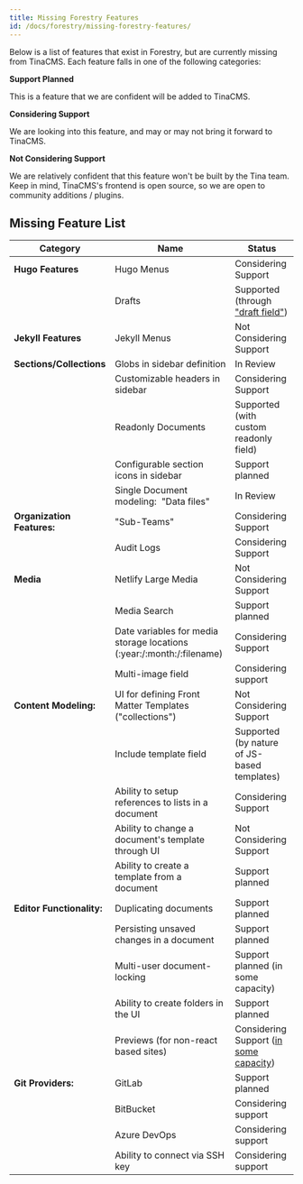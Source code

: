 ```yaml
---
title: Missing Forestry Features
id: /docs/forestry/missing-forestry-features/
---
```


Below is a list of features that exist in Forestry, but are currently missing from TinaCMS. Each feature falls in one of the following categories:

**Support Planned**

This is a feature that we are confident will be added to TinaCMS.

**Considering Support**

We are looking into this feature, and may or may not bring it forward to TinaCMS.

**Not Considering Support**

We are relatively confident that this feature won't be built by the Tina team.
Keep in mind, TinaCMS's frontend is open source, so we are open to community additions / plugins.

## Missing Feature List

| Category                   | Name                                                                     | Status                                                                                          |
| -------------------------- | ------------------------------------------------------------------------ | ----------------------------------------------------------------------------------------------- |
| **Hugo Features**          | Hugo Menus                                                               | Considering Support                                                                             |
|                            | Drafts                                                                   | Supported (through ["draft field"](/docs/forestry/drafts/))                                     |
| **Jekyll Features**        | Jekyll Menus                                                             | Not Considering Support                                                                         |
| **Sections/Collections**   | Globs in sidebar definition                                              | In Review                                                                                       |
|                            | Customizable headers in sidebar                                          | Considering Support                                                                             |
|                            | Readonly Documents                                                       | Supported (with custom readonly field)                                                          |
|                            | Configurable section icons in sidebar                                    | Support planned                                                                                 |
|                            | Single Document modeling:  "Data files"                                  | In Review                                                                                       |
| **Organization Features:** | "Sub-Teams"                                                              | Considering Support                                                                             |
|                            | Audit Logs                                                               | Considering Support                                                                             |
| **Media**                  | Netlify Large Media                                                      | Not Considering Support                                                                         |
|                            | Media Search                                                             | Support planned                                                                                 |
|                            | Date variables for media storage locations (\:year:/\:month:/\:filename) | Considering Support                                                                             |
|                            | Multi-image field                                                        | Considering support                                                                             |
| **Content Modeling:**      | UI for defining Front Matter Templates ("collections")                   | Not Considering Support                                                                         |
|                            | Include template field                                                   | Supported (by nature of JS-based templates)                                                     |
|                            | Ability to setup references to lists in a document                       | Considering Support                                                                             |
|                            | Ability to change a document's template through UI                       | Not Considering Support                                                                         |
|                            | Ability to create a template from a document                             | Support planned                                                                                 |
| **Editor Functionality:**  | Duplicating documents                                                    | Support planned                                                                                 |
|                            | Persisting unsaved changes in a document                                 | Support planned                                                                                 |
|                            | Multi-user document-locking                                              | Support planned (in some capacity)                                                              |
|                            | Ability to create folders in the UI                                      | Support planned                                                                                 |
|                            | Previews (for non-react based sites)                                     | Considering Support ([in some capacity]("https://github.com/tinacms/tinacms/discussions/3509")) |
| **Git Providers:**         | GitLab                                                                   | Support planned                                                                                 |
|                            | BitBucket                                                                | Considering support                                                                             |
|                            | Azure DevOps                                                             | Considering support                                                                             |
|                            | Ability to connect via SSH key                                           | Considering support                                                                             |
